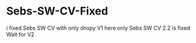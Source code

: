 # Sebs-SW-CV-Fixed
i fixed Sebs SW CV with only dnspy
V1 here only Sebs SW CV 2.2 is fixed
Wait for V2
